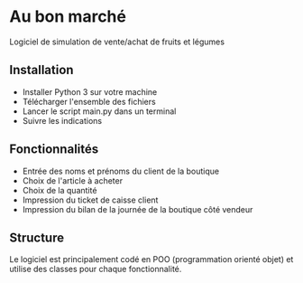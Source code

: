 # Au bon marché

Logiciel de simulation de vente/achat de fruits et légumes

## Installation

- Installer Python 3 sur votre machine
- Télécharger l'ensemble des fichiers
- Lancer le script main.py dans un terminal
- Suivre les indications

## Fonctionnalités

- Entrée des noms et prénoms du client de la boutique
- Choix de l'article à acheter
- Choix de la quantité
- Impression du ticket de caisse client
- Impression du bilan de la journée de la boutique côté vendeur

## Structure

Le logiciel est principalement codé en POO (programmation orienté objet) et utilise des classes pour chaque fonctionnalité. 